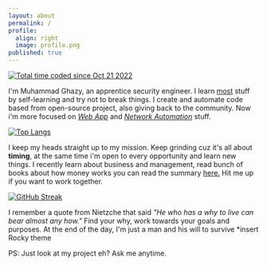 ```yaml
---
layout: about
permalink: /
profile:
  align: right
  image: profile.png
published: true
---
```


<a href="https://wakatime.com/@3709c26d-13c9-45c0-b36b-f98e7b4179f1"><img src="https://wakatime.com/badge/user/3709c26d-13c9-45c0-b36b-f98e7b4179f1.svg" alt="Total time coded since Oct 21 2022" /></a>

I'm Muhammad Ghazy, an apprentice security engineer. I learn <u>most</u> stuff by self-learning and try not to break things. I create and automate code based from open-source project, also giving back to the community. Now i'm more focused on <a href="https://www.softwaretestinghelp.com/getting-started-with-web-application-penetration-testing/"><em>Web App</em></a> and <a href="https://www.cisco.com/c/en/us/solutions/automation/network-automation.html"><em>Network Automation</em></a> stuff. 

[![Top Langs](https://github-readme-stats.vercel.app/api/top-langs/?username=ghazyayman&layout=compact)](https://github.com/anuraghazra/github-readme-stats)

I keep my heads straight up to my mission. Keep grinding cuz it's all about <strong>timing</strong>, at the same time i'm open to every opportunity and learn new things. I recently learn about business and management, read bunch of books about how money works you can read the summary <a href="https://ghazyayman.github.io/blog/">here.</a> Hit me up if you want to work together.      

[![GitHub Streak](https://streak-stats.demolab.com/?user=ghazyayman&theme=vue-dark)](https://git.io/streak-stats)

I remember a quote from Nietzche that said <i>"He who has a why to live can bear almost any how."</i> Find your why, work towards your goals and purposes. At the end of the day, I'm just a man and his will to survive *insert Rocky theme

PS: Just look at my project eh? Ask me anytime.
